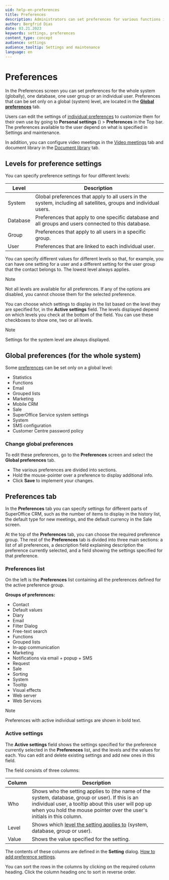 ```yaml
---
uid: help-en-preferences
title: Preferences
description: Administrators can set preferences for various functions in the system for specific users, user groups, or for the entire SuperOffice CRM (global preferences).
author: Bergfrid Dias
date: 03.21.2023
keywords: settings, preferences
content_type: concept
audience: settings
audience_tooltip: Settings and maintenance
language: en
---
```


# Preferences <i class="ph ph-gear" aria-label="Gear icon"></i>

In the Preferences screen you can set preferences for the whole system (globally), one database, one user group or an individual user. Preferences that can be set only on a global (system) level, are located in the **[Global preferences][1]** tab.

Users can edit the settings of [individual preferences][4] to customize them for their own use by going to **Personal settings** (<i class="ph ph-user-circle" aria-hidden="true"></i>) > **Preferences** in the Top bar. The preferences available to the user depend on what is specified in Settings and maintenance.

In addition, you can configure video meetings in the [Video meetings][8] tab and document library in the [Document library][9] tab.

## <a id="levels"></a>Levels for preference settings

You can specify preference settings for four different levels:

| Level | Description |
|---|---|
| System | Global preferences that apply to all users in the system, including all satellites, groups and individual users. |
| Database | Preferences that apply to one specific database and all groups and users connected to this database. |
| Group | Preferences that apply to all users in a specific group. |
| User | Preferences that are linked to each individual user. |

You can specify different values for different levels so that, for example, you can have one setting for a user and a different setting for the user group that the contact belongs to. The lowest level always applies.

> [!NOTE]
> Not all levels are available for all preferences. If any of the options are disabled, you cannot choose them for the selected preference.

You can choose which settings to display in the list based on the level they are specified for, in the **Active settings** field. The levels displayed depend on which levels you check at the bottom of the field. You can use these checkboxes to show one, two or all levels.

> [!NOTE]
> Settings for the system level are always displayed.

## <a id="global"></a>Global preferences (for the whole system)

Some [preferences][1] can be set only on a global level:

* Statistics
* Functions
* Email
* Grouped lists
* Marketing
* Mobile CRM
* Sale
* SuperOffice Service system settings
* System
* SMS configuration
* Customer Centre password policy

### Change global preferences

To edit these preferences, go to the **Preferences** screen and select the **Global preferences** tab.

* The various preferences are divided into sections.
* Hold the mouse-pointer over a preference to display additional info.
* Click **Save** to implement your changes.

## <a id="preferences-tab"></a>Preferences tab

In the **Preferences** tab you can specify settings for different parts of SuperOffice CRM, such as the number of items to display in the history list, the default type for new meetings, and the default currency in the Sale screen.

At the top of the **Preferences** tab, you can choose the required preference group. The rest of the **Preferences** tab is divided into three main sections: a list of all preferences, a description field explaining description the preference currently selected, and a field showing the settings specified for that preference.

### Preferences list

On the left is the **Preferences** list containing all the preferences defined for the active preference group.

**Groups of preferences:**

* Contact
* Default values
* Diary
* Email
* Filter Dialog
* Free-text search
* Functions
* Grouped lists
* In-app communication
* Marketing
* Notifications via email + popup + SMS
* Request
* Sale
* Sorting
* System
* Tooltip
* Visual effects
* Web server
* Web Services

> [!NOTE]
> Preferences with active individual settings are shown in bold text.

### Active settings

The **Active settings** field shows the settings specified for the preference currently selected in the **Preferences** list, and the levels and the values for each. You can edit and delete existing settings and add new ones in this field.

The field consists of three columns:

| Column | Description |
|---|---|
| Who | Shows who the setting applies to (the name of the system, database, group or user). If this is an individual user, a tooltip about this user will pop up when you hold the mouse pointer over the user's initials in this column. |
| Level | Shows which [level the setting applies to](#levels) (system, database, group or user). |
| Value | Shows the value specified for the setting. |

The contents of these columns are defined in the **Setting** dialog. [How to add preference settings][3].

You can sort the rows in the columns by clicking on the required column heading. Click the column heading onc to sort in reverse order.

<!-- Referenced links -->
[1]: global-preferences/system.md
[3]: update-preferences.md
[4]: update-preferences.md#personal
[8]: video-meetings/index.md
[9]: ../../../document/library/learn/index.md

<!-- Referenced images -->
